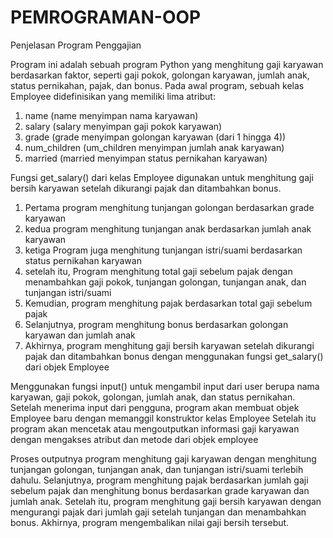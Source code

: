 # PEMROGRAMAN-OOP
Penjelasan Program Penggajian

Program ini adalah sebuah program Python yang menghitung gaji karyawan berdasarkan faktor, seperti gaji pokok, golongan karyawan, jumlah anak, status pernikahan, pajak, dan bonus.
Pada awal program, sebuah kelas Employee didefinisikan yang memiliki lima atribut: 
1. name (name menyimpan nama karyawan)
2. salary (salary menyimpan gaji pokok karyawan)
3. grade (grade menyimpan golongan karyawan (dari 1 hingga 4))
4. num_children (um_children menyimpan jumlah anak karyawan)
5. married (married menyimpan status pernikahan karyawan)

Fungsi get_salary() dari kelas Employee digunakan untuk menghitung gaji bersih karyawan setelah dikurangi pajak dan ditambahkan bonus. 
1. Pertama program menghitung tunjangan golongan berdasarkan grade karyawan
2. kedua program menghitung tunjangan anak berdasarkan jumlah anak karyawan
3. ketiga Program juga menghitung tunjangan istri/suami berdasarkan status pernikahan karyawan
4. setelah itu, Program menghitung total gaji sebelum pajak dengan menambahkan gaji pokok, tunjangan golongan, tunjangan anak, dan tunjangan istri/suami
5. Kemudian, program menghitung pajak berdasarkan total gaji sebelum pajak
6. Selanjutnya, program menghitung bonus berdasarkan golongan karyawan dan jumlah anak
7. Akhirnya, program menghitung gaji bersih karyawan setelah dikurangi pajak dan ditambahkan bonus dengan menggunakan fungsi get_salary() dari objek Employee

Menggunakan fungsi input() untuk mengambil input dari user berupa nama karyawan, gaji pokok, golongan, jumlah anak, dan status pernikahan. Setelah menerima input dari pengguna, program akan membuat objek Employee baru dengan memanggil konstruktor kelas Employee
Setelah itu program akan mencetak atau mengoutputkan informasi gaji karyawan dengan mengakses atribut dan metode dari objek employee

Proses outputnya program menghitung gaji karyawan dengan menghitung tunjangan golongan, tunjangan anak, dan tunjangan istri/suami terlebih dahulu. Selanjutnya, program menghitung pajak berdasarkan jumlah gaji sebelum pajak dan menghitung bonus berdasarkan grade karyawan dan jumlah anak. Setelah itu, program menghitung gaji bersih karyawan dengan mengurangi pajak dari jumlah gaji setelah tunjangan dan menambahkan bonus. Akhirnya, program mengembalikan nilai gaji bersih tersebut.
